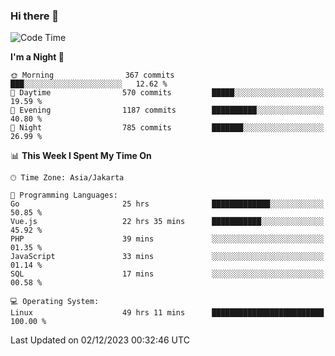 ### Hi there 👋

<!--
**rmsubekti/rmsubekti** is a ✨ _special_ ✨ repository because its `README.md` (this file) appears on your GitHub profile.

Here are some ideas to get you started:

- 🔭 I’m currently working on ...
- 🌱 I’m currently learning ...
- 👯 I’m looking to collaborate on ...
- 🤔 I’m looking for help with ...
- 💬 Ask me about ...
- 📫 How to reach me: ...
- 😄 Pronouns: ...
- ⚡ Fun fact: ...
-->

<!--START_SECTION:waka-->
![Code Time](http://img.shields.io/badge/Code%20Time-2%2C147%20hrs%2019%20mins-blue)

**I'm a Night 🦉** 

```text
🌞 Morning                367 commits         ███░░░░░░░░░░░░░░░░░░░░░░   12.62 % 
🌆 Daytime                570 commits         █████░░░░░░░░░░░░░░░░░░░░   19.59 % 
🌃 Evening                1187 commits        ██████████░░░░░░░░░░░░░░░   40.80 % 
🌙 Night                  785 commits         ███████░░░░░░░░░░░░░░░░░░   26.99 % 
```


📊 **This Week I Spent My Time On** 

```text
🕑︎ Time Zone: Asia/Jakarta

💬 Programming Languages: 
Go                       25 hrs              █████████████░░░░░░░░░░░░   50.85 % 
Vue.js                   22 hrs 35 mins      ███████████░░░░░░░░░░░░░░   45.92 % 
PHP                      39 mins             ░░░░░░░░░░░░░░░░░░░░░░░░░   01.35 % 
JavaScript               33 mins             ░░░░░░░░░░░░░░░░░░░░░░░░░   01.14 % 
SQL                      17 mins             ░░░░░░░░░░░░░░░░░░░░░░░░░   00.58 % 

💻 Operating System: 
Linux                    49 hrs 11 mins      █████████████████████████   100.00 % 
```


 Last Updated on 02/12/2023 00:32:46 UTC
<!--END_SECTION:waka-->
